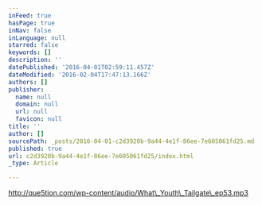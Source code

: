 ```yaml
---
inFeed: true
hasPage: true
inNav: false
inLanguage: null
starred: false
keywords: []
description: ''
datePublished: '2016-04-01T02:59:11.457Z'
dateModified: '2016-02-04T17:47:13.166Z'
authors: []
publisher:
  name: null
  domain: null
  url: null
  favicon: null
title: ''
author: []
sourcePath: _posts/2016-04-01-c2d3920b-9a44-4e1f-86ee-7e605061fd25.md
published: true
url: c2d3920b-9a44-4e1f-86ee-7e605061fd25/index.html
_type: Article

---
```

http://que5tion.com/wp-content/audio/What\_Youth\_Tailgate\_ep53.mp3